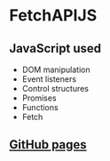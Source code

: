 # FetchAPIJS

## JavaScript used
 - DOM manipulation
 - Event listeners
 - Control structures
 - Promises
 - Functions
 - Fetch

## [GitHub pages](https://higoranjos.github.io/FetchAPIJS/)
